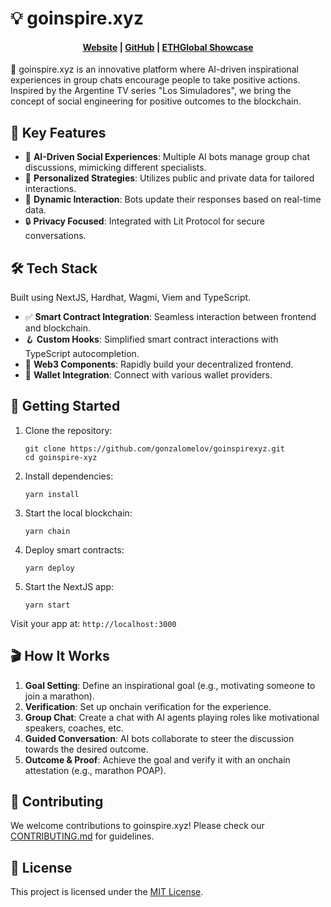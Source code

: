 # 💡 goinspire.xyz

<h4 align="center">
  <a href="https://goinspire.xyz">Website</a> |
  <a href="https://github.com/gonzalomelov/goinspirexyz">GitHub</a> |
  <a href="https://ethglobal.com/showcase/gosolve-xyz-yzvyj">ETHGlobal Showcase</a>
</h4>

🚀 goinspire.xyz is an innovative platform where AI-driven inspirational experiences in group chats encourage people to take positive actions. Inspired by the Argentine TV series "Los Simuladores", we bring the concept of social engineering for positive outcomes to the blockchain.

## 🌟 Key Features

- 🤖 **AI-Driven Social Experiences**: Multiple AI bots manage group chat discussions, mimicking different specialists.
- 🎯 **Personalized Strategies**: Utilizes public and private data for tailored interactions.
- 🔄 **Dynamic Interaction**: Bots update their responses based on real-time data.
- 🔒 **Privacy Focused**: Integrated with Lit Protocol for secure conversations.

## 🛠 Tech Stack

Built using NextJS, Hardhat, Wagmi, Viem and TypeScript.

- ✅ **Smart Contract Integration**: Seamless interaction between frontend and blockchain.
- 🪝 **Custom Hooks**: Simplified smart contract interactions with TypeScript autocompletion.
- 🧱 **Web3 Components**: Rapidly build your decentralized frontend.
- 🔐 **Wallet Integration**: Connect with various wallet providers.

## 🚀 Getting Started

1. Clone the repository:
   ```
   git clone https://github.com/gonzalomelov/goinspirexyz.git
   cd goinspire-xyz
   ```

2. Install dependencies:
   ```
   yarn install
   ```

3. Start the local blockchain:
   ```
   yarn chain
   ```

4. Deploy smart contracts:
   ```
   yarn deploy
   ```

5. Start the NextJS app:
   ```
   yarn start
   ```

Visit your app at: `http://localhost:3000`

## 🎬 How It Works

1. **Goal Setting**: Define an inspirational goal (e.g., motivating someone to join a marathon).
2. **Verification**: Set up onchain verification for the experience.
3. **Group Chat**: Create a chat with AI agents playing roles like motivational speakers, coaches, etc.
4. **Guided Conversation**: AI bots collaborate to steer the discussion towards the desired outcome.
5. **Outcome & Proof**: Achieve the goal and verify it with an onchain attestation (e.g., marathon POAP).

## 🤝 Contributing

We welcome contributions to goinspire.xyz! Please check our [CONTRIBUTING.md](CONTRIBUTING.md) for guidelines.

## 📄 License

This project is licensed under the [MIT License](LICENSE).